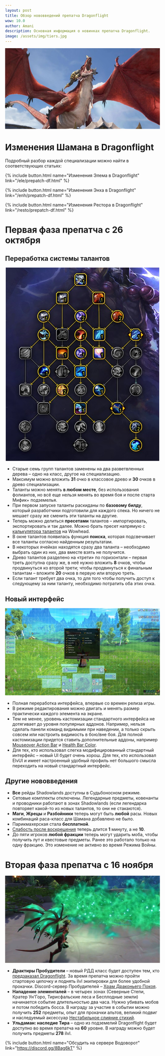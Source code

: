 ```yaml
---
layout: post
title: Обзор нововведений препатча Dragonflight
wow: 10.0
author: Amani
description: Основная информация о новинках препатча Dragonflight. 
image: /assets/img/tiers.jpg
---
```


<p align="center">
    <img src="/assets/img/dragon_roar.jpg"> 
</p>

# Изменения Шамана в Dragonflight

Подробный разбор каждой специализации можно найти в соответствующих статьях:

<p></p>

{% include button.html name="Изменения Элема в Dragonflight" link="/ele/prepatch-df.html" %}  

<p></p>

{% include button.html name="Изменения Энха в Dragonflight" link="/enh/prepatch-df.html" %}  

<p></p>

{% include button.html name="Изменения Рестора в Dragonflight" link="/resto/prepatch-df.html" %}  

<p></p>

 <!--more-->

# Первая фаза препатча с 26 октября

## Переработка системы талантов

<p align="center">
    <img src="/assets/img/dw_build2.jpg"> 
</p>

* Старые семь групп талантов заменены на два разветвленных дерева – одно на класс, другое на специализацию.
* Максимум можно вложить **31** очко в классовое древо и **30** очков в древо специализации.
* Таланты можно менять **в любом месте**, без использования фолиантов, но всё еще нельзя менять во время боя и после старта Мифик+ подземелья.
* При первом запуске таланты раскиданы по **базовому билду**, который разработчики подготовили для каждого спека. Но ничего не мешает сразу же сменить эти таланты на другие.
* Теперь можно делиться **пресетами** талантов – импортировать, экспортировать и так далее. Можно брать пресет напрямую с [калькулятора талантов](https://www.wowhead.com/beta/talent-calc/shaman/elemental) на Wowhead. 
* В окне талантов появилась функция **поиска**, которая подсвечивает все таланты согласно найденным результатам.
* В некоторых ячейках находятся сразу два таланта – необходимо выбрать один из них, два вместе взять не получится.
* Древо талантов разделено на «трети» по горизонтали – первая треть доступна сразу же, в неё нужно вложить **8** очков, чтобы продвинуться ко второй трети; чтобы продвинуться к финальным талантам – вложите **20** очков в первую или вторую треть.
* Если талант требует два очка, то для того чтобы получить доступ к следующему за ним таланту, необходимо потратить оба этих очка.


## Новый интерфейс

<p align="center">
    <img src="/assets/img/new_ui.jpg"> 
</p>

* Полная переработка интерфейса, впервые со времен релиза игры.
* В режиме редактирования можно двигать и менять размер практически каждого элемента на экране.
* Тем не менее, уровень кастомизации стандартного интерфейса не дотягивает до уровня популярных аддонов. Например, нельзя сделать панели команд видимыми при наведении, а только скрыть совсем или настроить видимость в бою/вне боя. Для полной кастомизации придется ставить дополнительные аддоны, например [Mouseover Action Bar](https://www.curseforge.com/wow/addons/mouseoveractionbars-mouseover-action-bars) и [Health Bar Color](https://www.curseforge.com/wow/addons/healthbarcolor).
* Для тех, кто использовал слегка модифицированный стандартный интерфейс – новый UI будет очень хорош. Для тех, кто использовал ElvUI и имеет настроенный удобный профиль нет большого смысла переходить на новый стандартный интерфейс.

## Другие нововведения

* **Все** рейды Shadowlands доступны в Судьбоносном режиме.
* Сетовые комплекты отключены. Легендарные предметы, ковенанты и проводники работают в зонах Shadowlands (если легендарка повторяет какой-то из новых талантов, то они не стакаются).
* **Маги**, **Жрецы** и **Разбойники** теперь могут быть **любой** расы. Новых комбинаций раса-класс для Шамана добавлено не было.
* Парикмахерская стала **бесплатной**.
* [Слабость после воскрешения](https://www.wowhead.com/beta/spell=15007/) теперь длится **1** минуту, а не **10**.
* До пяти игроков **любой фракции** теперь могут ударить моба, чтобы получить лут и квестовые предметы. Ранее это работало только на одну фракцию. Это изменение не активно во время Режима Войны.

# Вторая фаза препатча с 16 ноября

<p align="center">
    <img src="/assets/img/drake_green.jpg"> 
</p>

* **Драктиры Пробудители** – новый РДД класс будет доступен тем, кто [предзаказал Dragonflight](https://boosty.to/amani/posts/de4ad587-12a6-4c4b-93ce-2067b8cba986?share=post_link). За время препатча можно пройти стартовую цепочку и поднять ilvl экипировки для более удобной прокачки. Discord-сервер Пробудителей – [Храм Драконьего Покоя](https://discord.gg/5yMyjh9SG7).
* **Нападение элементалей** – в четырех зонах (Северные Степи, Кратер Ун'Горо, Тирисфальские леса и Бесплодные земли) начинается событие длительностью два часа. Нужно убивать мобов и потом победить босса. В награду за участие в событии можно получить **252** предметы, опыт для прокачки альтов, великий подвиг и наследуемый аксессуар [Нестабильное слияние стихий](https://www.wowhead.com/beta/item=199686).
* **Ульдаман: наследие Тира** – одно из подземелий Dragonflight будет доступно во время препатча на **60** уровне. В награду можно будет получить предметы **278** ilvl.

<p></p>

{% include button.html name="Обсудить на сервере Водоворот" link="https://discord.gg/8Bag6kT" %}  

<p></p>



